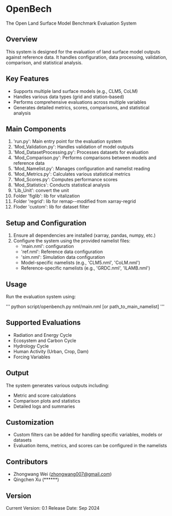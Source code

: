 # OpenBech
The Open Land Surface Model Benchmark Evaluation System
## Overview

This system is designed for the evaluation of land surface model outputs against reference data. It handles configuration, data processing, validation, comparison, and statistical analysis.

## Key Features

- Supports multiple land surface models (e.g., CLM5, CoLM)
- Handles various data types (grid and station-based)
- Performs comprehensive evaluations across multiple variables
- Generates detailed metrics, scores, comparisons, and statistical analysis

## Main Components

1. 'run.py': Main entry point for the evaluation system
2. 'Mod_Validation.py': Handles validation of model outputs
3. 'Mod_DatasetProcessing.py': Processes datasets for evaluation
4. 'Mod_Comparison.py': Performs comparisons between models and reference data
5. 'Mod_Namelist.py': Manages configuration and namelist reading
6. 'Mod_Metrics.py': Calculates various statistical metrics
7. 'Mod_Scores.py': Computes performance scores
8. 'Mod_Statistics': Conducts statistical analysis
9. 'Lib_Unit': convert the unit 
10. Folder 'figlib': lib for vitalization
11. Folder 'regrid': lib for remap--modified from xarray-regrid
12. Floder 'custom': lib for dataset filter
 
## Setup and Configuration

1. Ensure all dependencies are installed (xarray, pandas, numpy, etc.)
2. Configure the system using the provided namelist files:
   - 'main.nml': configuration
   - 'ref.nml': Reference data configuration
   - 'sim.nml': Simulation data configuration
   - Model-specific namelists (e.g., 'CLM5.nml', 'CoLM.nml')
   - Reference-specific namelists (e.g., 'GRDC.nml', 'ILAMB.nml')

## Usage

Run the evaluation system using:

'''
python script/openbench.py nml/main.nml [or path_to_main_namelist]
'''

## Supported Evaluations

- Radiation and Energy Cycle
- Ecosystem and Carbon Cycle
- Hydrology Cycle
- Human Activity (Urban, Crop, Dam)
- Forcing Variables

## Output

The system generates various outputs including:
- Metric and score calculations
- Comparison plots and statistics
- Detailed logs and summaries

## Customization

- Custom filters can be added for handling specific variables, models or datasets
- Evaluation items, metrics, and scores can be configured in the namelists

## Contributors

- Zhongwang Wei (zhongwang007@gmail.com)
- Qingchen Xu (******)

## Version

Current Version: 0.1
Release Date: Sep 2024



